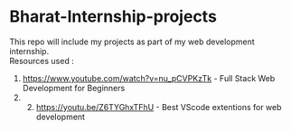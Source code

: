 # Bharat-Internship-projects
This repo will include my projects as part of my web development internship.
<br>
Resources used :
<br>
1. https://www.youtube.com/watch?v=nu_pCVPKzTk - Full Stack Web Development for Beginners
2. 2. https://youtu.be/Z6TYGhxTFhU - Best VScode extentions for web development 
